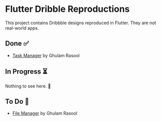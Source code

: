 # Flutter Dribble Reproductions

This project contains Dribbble designs reproduced in Flutter. They are not real-world apps.

## Done ✅

- [Task Manager](https://dribbble.com/shots/15123931-Task-Manager-Mobile-App-Design) by Ghulam Rasool

## In Progress ⏳

Nothing to see here. 🥺

## To Do 📆

- [File Manager](https://dribbble.com/shots/14729154-File-Manager-App-UX-UI-Design) by Ghulam Rasool